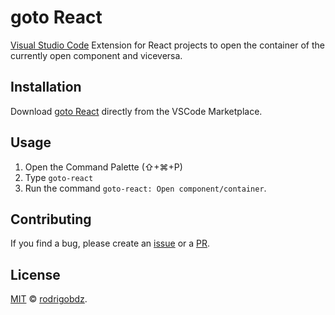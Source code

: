 # goto React

[Visual Studio Code](https://code.visualstudio.com/) Extension for React projects to open the container of the currently open component and viceversa.

## Installation

Download [goto React](https://marketplace.visualstudio.com/items?itemName=rodrigobdz.goto-react) directly from the VSCode Marketplace.

## Usage

1.  Open the Command Palette (⇧+⌘+P)
2.  Type `goto-react`
3.  Run the command `goto-react: Open component/container`.

## Contributing

If you find a bug, please create an [issue](https://github.com/rodrigobdz/goto-react/issues) or a [PR](https://github.com/rodrigobdz/goto-react/pulls).

## License

[MIT](LICENSE) © [rodrigobdz](https://rodrigobdz.github.io/).
